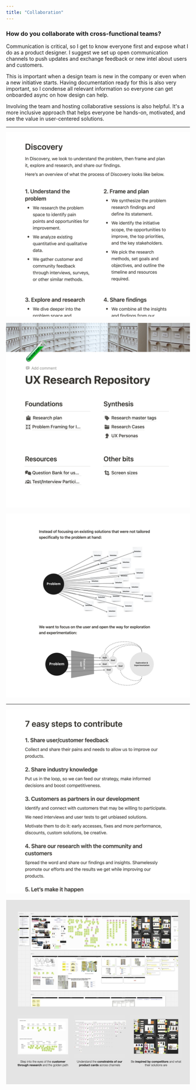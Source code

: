 ```yaml
---
title: "Collaboration"
---
```

### How do you collaborate with cross-functional teams?

Communication is critical, so I get to know everyone first and expose what I do as a product designer. I suggest we set up open communication channels to push updates and exchange feedback or new intel about users and customers.

This is important when a design team is new in the company or even when a new initiative starts. Having documentation ready for this is also very important, so I condense all relevant information so everyone can get onboarded async on how design can help.

Involving the team and hosting collaborative sessions is also helpful. It's a more inclusive approach that helps everyone be hands-on, motivated, and see the value in user-centered solutions.

---

![Documentation snippet about the Discovery process in design.](../../assets/images/doc-process.png "I assisted in documenting the methodology and contribution models for Percona's newly established design team.")

![Documentation snippet of the UX Research Repository home page.](../../assets/images/doc-repo.png "I set up multiple frameworks to build our tools at Percona to support the research practice.")

![Diagram illustrating the difference between focusing on a solution prematurely and focusing on a method of understanding the users' needs to find a solution.](../../assets/images/doc-problem.png "I delved into raising awareness about problem-solving by crafting educational artifacts focused on the design process.")

---

![Documentation snippet detailing how to contribute to the design process.](../../assets/images/doc-contribute.png "I always provide easily understandable information to our colleagues, so they can easily reach us and contribute.")

![Whiteboard screenshots illustrate the collaboration trail left from a workshop session.](../../assets/images/workshop.png "I advocate participating in a workshop or any other collaborative session to gather different expertise on solving users' problems.")